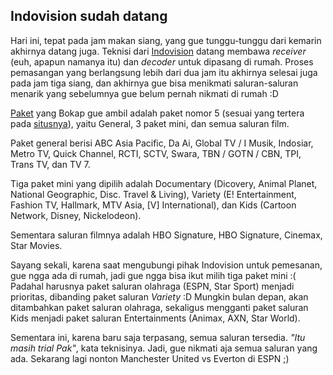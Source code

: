 ## Indovision sudah datang

[Indovision]: http://www.indovision.tv

Hari ini, tepat pada jam makan siang, yang gue tunggu-tunggu dari kemarin akhirnya datang juga. Teknisi dari [Indovision][] datang membawa *receiver* (euh, apapun namanya itu) dan *decoder*
untuk dipasang di rumah. Proses pemasangan yang berlangsung lebih dari dua jam itu akhirnya selesai juga pada jam tiga siang, dan akhirnya gue bisa menikmati saluran-saluran menarik yang
sebelumnya gue belum pernah nikmati di rumah :D


[Paket](http://www.indovision.tv/package.php) yang Bokap gue ambil adalah paket nomor 5
(sesuai yang tertera pada [situsnya](http://www.indovision.tv/package.php)), yaitu
General, 3 paket mini, dan semua saluran film.

Paket general berisi ABC Asia Pacific, Da Ai, Global TV / I Musik, Indosiar, Metro TV, 
Quick Channel, RCTI, SCTV, Swara, TBN / GOTN / CBN, TPI, Trans TV, dan TV 7.

Tiga paket mini yang dipilih adalah Documentary (Dicovery, Animal Planet, National
Geographic, Disc. Travel & Living), Variety (E! Entertainment, Fashion TV,
Hallmark, MTV Asia, [V] International), dan Kids (Cartoon Network, Disney, Nickelodeon).

Sementara saluran filmnya adalah HBO Signature, HBO Signature, Cinemax, Star Movies.

Sayang sekali, karena saat mengubungi pihak Indovision untuk pemesanan, gue ngga ada di
rumah, jadi gue ngga bisa ikut milih tiga paket mini :( Padahal harusnya paket 
saluran olahraga (ESPN, Star Sport) menjadi prioritas, dibanding paket saluran *Variety* :D Mungkin bulan depan, akan ditambahkan paket saluran olahraga, sekaligus 
mengganti paket saluran Kids menjadi paket saluran Entertainments (Animax, AXN, 
Star World).

Sementara ini, karena baru saja terpasang, semua saluran tersedia. *"Itu masih trial Pak"*,
kata teknisinya. Jadi, gue nikmati aja semua saluran yang ada. Sekarang lagi nonton
Manchester United vs Everton di ESPN ;)

<!-- {"time": "2005-08-13 19:17:07", "title": "Indovision sudah datang"} -->
